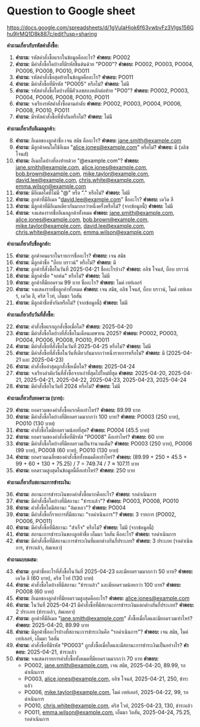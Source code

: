 # Question to  Google sheet 

https://docs.google.com/spreadsheets/d/1gVuIaHiok6f63vwbvFz3VIgs156Ghu9IrMQ1D8k887c/edit?usp=sharing



**คำถามเกี่ยวกับรหัสคำสั่งซื้อ:**

1.  **คำถาม:** รหัสคำสั่งซื้อแรกในข้อมูลคืออะไร?
    **คำตอบ:** PO002
2.  **คำถาม:** มีคำสั่งซื้อใดบ้างที่มีรหัสขึ้นต้นด้วย "PO00"?
    **คำตอบ:** PO002, PO003, PO004, PO006, PO008, PO010, PO011
3.  **คำถาม:** รหัสคำสั่งซื้อสุดท้ายในข้อมูลคืออะไร?
    **คำตอบ:** PO011
4.  **คำถาม:** มีคำสั่งซื้อที่มีรหัส "PO005" หรือไม่?
    **คำตอบ:** ไม่มี
5.  **คำถาม:** รหัสคำสั่งซื้อใดบ้างที่มีตัวเลขสองหลักต่อท้าย "PO0"?
    **คำตอบ:** PO002, PO003, PO004, PO006, PO008, PO010, PO011
6.  **คำถาม:** จงเรียงรหัสคำสั่งซื้อตามลำดับ
    **คำตอบ:** PO002, PO003, PO004, PO006, PO008, PO010, PO011
7.  **คำถาม:** มีรหัสคำสั่งซื้อที่ซ้ำกันหรือไม่?
    **คำตอบ:** ไม่มี

**คำถามเกี่ยวกับอีเมลลูกค้า:**

8.  **คำถาม:** อีเมลของลูกค้าชื่อ เจน สมิธ คืออะไร?
    **คำตอบ:** jane.smith@example.com
9.  **คำถาม:** มีลูกค้าคนใดใช้อีเมล "alice.jones@example.com" หรือไม่?
    **คำตอบ:** มี (อลิซ โจนส์)
10. **คำถาม:** อีเมลใดบ้างที่ลงท้ายด้วย "@example.com"?
    **คำตอบ:** jane.smith@example.com, alice.jones@example.com, bob.brown@example.com, mike.taylor@example.com, david.lee@example.com, chris.white@example.com, emma.wilson@example.com
11. **คำถาม:** มีอีเมลใดที่ไม่มี "@" หรือ "." หรือไม่?
    **คำตอบ:** ไม่มี
12. **คำถาม:** ลูกค้าที่มีอีเมล "david.lee@example.com" ชื่ออะไร?
    **คำตอบ:** เดวิด ลี
13. **คำถาม:** มีลูกค้าที่มีอีเมลเดียวกันมากกว่าหนึ่งครั้งหรือไม่? (จากข้อมูลนี้)
    **คำตอบ:** ไม่มี
14. **คำถาม:** จงแสดงรายชื่ออีเมลลูกค้าทั้งหมด
    **คำตอบ:** jane.smith@example.com, alice.jones@example.com, bob.brown@example.com, mike.taylor@example.com, david.lee@example.com, chris.white@example.com, emma.wilson@example.com

**คำถามเกี่ยวกับชื่อลูกค้า:**

15. **คำถาม:** ลูกค้าคนแรกในรายการชื่ออะไร?
    **คำตอบ:** เจน สมิธ
16. **คำถาม:** มีลูกค้าชื่อ "บ็อบ บราวน์" หรือไม่?
    **คำตอบ:** มี
17. **คำถาม:** ลูกค้าที่สั่งซื้อในวันที่ 2025-04-21 ชื่ออะไรบ้าง?
    **คำตอบ:** อลิซ โจนส์, บ็อบ บราวน์
18. **คำถาม:** มีลูกค้าชื่อ "จอห์น" หรือไม่?
    **คำตอบ:** ไม่มี
19. **คำถาม:** ลูกค้าที่มียอดรวม 99 บาท ชื่ออะไร?
    **คำตอบ:** ไมค์ เทย์เลอร์
20. **คำถาม:** จงแสดงรายชื่อลูกค้าทั้งหมด
    **คำตอบ:** เจน สมิธ, อลิซ โจนส์, บ็อบ บราวน์, ไมค์ เทย์เลอร์, เดวิด ลี, คริส ไวท์, เอ็มมา วิลสัน
21. **คำถาม:** มีลูกค้าชื่อซ้ำกันหรือไม่? (จากข้อมูลนี้)
    **คำตอบ:** ไม่มี

**คำถามเกี่ยวกับวันที่สั่งซื้อ:**

22. **คำถาม:** คำสั่งซื้อแรกถูกสั่งซื้อเมื่อใด?
    **คำตอบ:** 2025-04-20
23. **คำถาม:** มีคำสั่งซื้อใดบ้างที่สั่งซื้อในเดือนเมษายน 2025?
    **คำตอบ:** PO002, PO003, PO004, PO006, PO008, PO010, PO011
24. **คำถาม:** มีคำสั่งซื้อที่สั่งซื้อในวันที่ 2025-04-25 หรือไม่?
    **คำตอบ:** ไม่มี
25. **คำถาม:** มีคำสั่งซื้อที่สั่งซื้อในวันที่เดียวกันมากกว่าหนึ่งรายการหรือไม่?
    **คำตอบ:** มี (2025-04-21 และ 2025-04-23)
26. **คำถาม:** คำสั่งซื้อล่าสุดถูกสั่งซื้อเมื่อใด?
    **คำตอบ:** 2025-04-24
27. **คำถาม:** จงเรียงลำดับวันที่สั่งซื้อจากเก่าที่สุดไปใหม่ที่สุด
    **คำตอบ:** 2025-04-20, 2025-04-21, 2025-04-21, 2025-04-22, 2025-04-23, 2025-04-23, 2025-04-24
28. **คำถาม:** มีคำสั่งซื้อในวันที่ 2024 หรือไม่?
    **คำตอบ:** ไม่มี

**คำถามเกี่ยวกับยอดรวม (บาท):**

29. **คำถาม:** ยอดรวมของคำสั่งซื้อแรกคือเท่าไหร่?
    **คำตอบ:** 89.99 บาท
30. **คำถาม:** มีคำสั่งซื้อใดบ้างที่มียอดรวมมากกว่า 100 บาท?
    **คำตอบ:** PO003 (250 บาท), PO010 (130 บาท)
31. **คำถาม:** คำสั่งซื้อใดมียอดรวมน้อยที่สุด?
    **คำตอบ:** PO004 (45.5 บาท)
32. **คำถาม:** ยอดรวมของคำสั่งซื้อที่มีรหัส "PO008" คือเท่าไหร่?
    **คำตอบ:** 60 บาท
33. **คำถาม:** มีคำสั่งซื้อใดบ้างที่มียอดรวมเป็นจำนวนเต็ม?
    **คำตอบ:** PO003 (250 บาท), PO006 (99 บาท), PO008 (60 บาท), PO010 (130 บาท)
34. **คำถาม:** ยอดรวมเฉลี่ยของคำสั่งซื้อทั้งหมดคือเท่าไหร่?
    **คำตอบ:** (89.99 + 250 + 45.5 + 99 + 60 + 130 + 75.25) / 7 = 749.74 / 7 ≈ 107.11 บาท
35. **คำถาม:** ยอดรวมสูงสุดในข้อมูลนี้คือเท่าไหร่?
    **คำตอบ:** 250 บาท

**คำถามเกี่ยวกับสถานะการชำระเงิน:**

36. **คำถาม:** สถานะการชำระเงินของคำสั่งซื้อแรกคืออะไร?
    **คำตอบ:** รอดำเนินการ
37. **คำถาม:** มีคำสั่งซื้อใดบ้างที่มีสถานะ "ชำระแล้ว"?
    **คำตอบ:** PO003, PO008, PO010
38. **คำถาม:** คำสั่งซื้อใดมีสถานะ "ล้มเหลว"?
    **คำตอบ:** PO004
39. **คำถาม:** มีคำสั่งซื้อกี่รายการที่มีสถานะ "รอดำเนินการ"?
    **คำตอบ:** 3 รายการ (PO002, PO006, PO011)
40. **คำถาม:** มีคำสั่งซื้อที่มีสถานะ "สำเร็จ" หรือไม่?
    **คำตอบ:** ไม่มี (จากข้อมูลนี้)
41. **คำถาม:** สถานะการชำระเงินของลูกค้าชื่อ เอ็มมา วิลสัน คืออะไร?
    **คำตอบ:** รอดำเนินการ
42. **คำถาม:** มีคำสั่งซื้อที่มีสถานะการชำระเงินที่แตกต่างกันกี่ประเภท?
    **คำตอบ:** 3 ประเภท (รอดำเนินการ, ชำระแล้ว, ล้มเหลว)

**คำถามแบบผสม:**

43. **คำถาม:** ลูกค้าชื่ออะไรที่สั่งซื้อในวันที่ 2025-04-23 และมียอดรวมมากกว่า 50 บาท?
    **คำตอบ:** เดวิด ลี (60 บาท), คริส ไวท์ (130 บาท)
44. **คำถาม:** คำสั่งซื้อใดบ้างที่มีสถานะ "ชำระแล้ว" และมียอดรวมน้อยกว่า 100 บาท?
    **คำตอบ:** PO008 (60 บาท)
45. **คำถาม:** อีเมลของลูกค้าที่มียอดรวมสูงสุดคืออะไร?
    **คำตอบ:** alice.jones@example.com
46. **คำถาม:** ในวันที่ 2025-04-21 มีคำสั่งซื้อที่มีสถานะการชำระเงินแตกต่างกันกี่ประเภท?
    **คำตอบ:** 2 ประเภท (ชำระแล้ว, ล้มเหลว)
47. **คำถาม:** ลูกค้าที่มีอีเมล "jane.smith@example.com" สั่งซื้อเมื่อใดและมียอดรวมเท่าไหร่?
    **คำตอบ:** 2025-04-20, 89.99 บาท
48. **คำถาม:** มีลูกค้าชื่ออะไรบ้างที่สถานะการชำระเงินคือ "รอดำเนินการ"?
    **คำตอบ:** เจน สมิธ, ไมค์ เทย์เลอร์, เอ็มมา วิลสัน
49. **คำถาม:** คำสั่งซื้อที่มีรหัส "PO003" ถูกสั่งซื้อเมื่อใดและมีสถานะการชำระเงินเป็นอย่างไร?
    **คำตอบ:** 2025-04-21, ชำระแล้ว
50. **คำถาม:** จงแสดงรายการคำสั่งซื้อทั้งหมดที่มียอดรวมมากกว่า 70 บาท
    **คำตอบ:**
    *   PO002, jane.smith@example.com, เจน สมิธ, 2025-04-20, 89.99, รอดำเนินการ
    *   PO003, alice.jones@example.com, อลิซ โจนส์, 2025-04-21, 250, ชำระแล้ว
    *   PO006, mike.taylor@example.com, ไมค์ เทย์เลอร์, 2025-04-22, 99, รอดำเนินการ
    *   PO010, chris.white@example.com, คริส ไวท์, 2025-04-23, 130, ชำระแล้ว
    *   PO011, emma.wilson@example.com, เอ็มมา วิลสัน, 2025-04-24, 75.25, รอดำเนินการ


